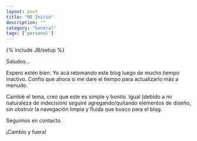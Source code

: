 ```yaml
---
layout: post
title: "RE Inicio"
description: ""
category: "General"
tags: ['personal']
---
```

{% include JB/setup %}

Saludos...

Espero estén bien. Yo acá retomando este blog luego de mucho tiempo inactivo. Confío que ahora si me dare el tiempo para actualizarlo más a menudo.

Cambié el tema, creo que este es simple y bonito. Igual (debido a mi naturaleza de indecisión) seguiré agregando/quitando elementos de diseño, sin obstruir la navegación limpia y fluida que busco para el blog.

Seguimos en contacto.

¡Cambio y fuera!
